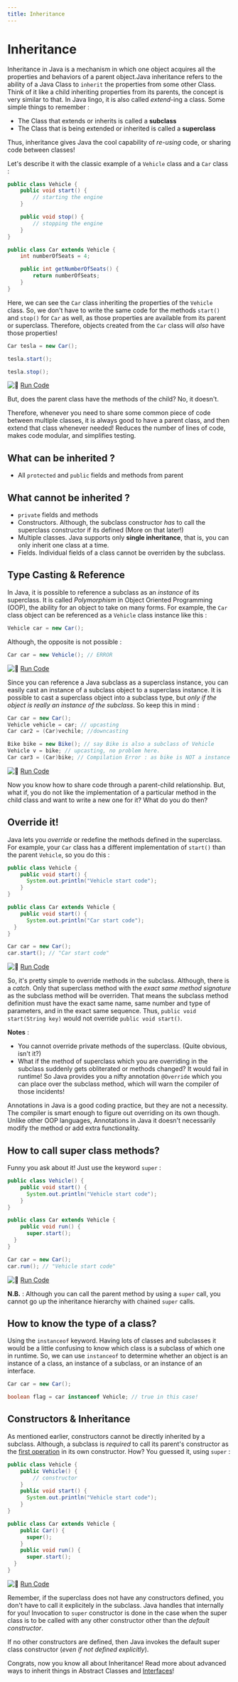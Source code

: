 ```yaml
---
title: Inheritance
---
```

# Inheritance

Inheritance in Java is a mechanism in which one object acquires all the properties and behaviors of a parent object.Java inheritance refers to the ability of a Java Class to `inherit` the properties from some other Class. Think of it like a child inheriting properties from its parents, the concept is very similar to that. In Java lingo, it is also called _extend_-ing a class. Some simple things to remember :

*   The Class that extends or inherits is called a **subclass**
*   The Class that is being extended or inherited is called a **superclass**

Thus, inheritance gives Java the cool capability of _re-using_ code, or sharing code between classes!

Let's describe it with the classic example of a `Vehicle` class and a `Car` class :

```java
public class Vehicle {
    public void start() {
        // starting the engine
    }

    public void stop() {
        // stopping the engine
    }
}

public class Car extends Vehicle {
    int numberOfSeats = 4;

    public int getNumberOfSeats() {
        return numberOfSeats;
    }
}
```

Here, we can see the `Car` class inheriting the properties of the `Vehicle` class. So, we don't have to write the same code for the methods `start()` and `stop()` for `Car` as well, as those properties are available from its parent or superclass. Therefore, objects created from the `Car` class will _also_ have those properties!

```java
Car tesla = new Car();

tesla.start();

tesla.stop();
```

![:rocket:](//forum.freecodecamp.com/images/emoji/emoji_one/rocket.png?v=2 ":rocket:") <a href='https://repl.it/CJXz/0' target='_blank' rel='nofollow'>Run Code</a>

But, does the parent class have the methods of the child? No, it doesn't.

Therefore, whenever you need to share some common piece of code between multiple classes, it is always good to have a parent class, and then extend that class whenever needed! Reduces the number of lines of code, makes code modular, and simplifies testing.

## What can be inherited ?

*   All `protected` and `public` fields and methods from parent

## What cannot be inherited ?

*   `private` fields and methods
*   Constructors. Although, the subclass constructor _has_ to call the superclass constructor if its defined (More on that later!)
*   Multiple classes. Java supports only **single inheritance**, that is, you can only inherit one class at a time.
*   Fields. Individual fields of a class cannot be overriden by the subclass.

## Type Casting & Reference

In Java, it is possible to reference a subclass as an _instance_ of its superclass. It is called _Polymorphism_ in Object Oriented Programming (OOP), the ability for an object to take on many forms. For example, the `Car` class object can be referenced as a `Vehicle` class instance like this :

```java
Vehicle car = new Car();
```

Although, the opposite is not possible :

```java
Car car = new Vehicle(); // ERROR
```

![:rocket:](//forum.freecodecamp.com/images/emoji/emoji_one/rocket.png?v=2 ":rocket:") <a href='https://repl.it/CJYB/0' target='_blank' rel='nofollow'>Run Code</a>

Since you can reference a Java subclass as a superclass instance, you can easily cast an instance of a subclass object to a superclass instance. It is possible to cast a superclass object into a subclass type, but _only if the object is really an instance of the subclass_. So keep this in mind :

```java
Car car = new Car();
Vehicle vehicle = car; // upcasting
Car car2 = (Car)vechile; //downcasting

Bike bike = new Bike(); // say Bike is also a subclass of Vehicle
Vehicle v = bike; // upcasting, no problem here.
Car car3 = (Car)bike; // Compilation Error : as bike is NOT a instance of Car
```

![:rocket:](//forum.freecodecamp.com/images/emoji/emoji_one/rocket.png?v=2 ":rocket:") <a href='https://repl.it/CJYM/0' target='_blank' rel='nofollow'>Run Code</a>

Now you know how to share code through a parent-child relationship. But, what if, you do not like the implementation of a particular method in the child class and want to write a new one for it? What do you do then?

## Override it!

Java lets you _override_ or redefine the methods defined in the superclass. For example, your `Car` class has a different implementation of `start()` than the parent `Vehicle`, so you do this :

```java
public class Vehicle {
    public void start() {
      System.out.println("Vehicle start code");
    }
}

public class Car extends Vehicle {
    public void start() {
      System.out.println("Car start code");
  }
}

Car car = new Car();
car.start(); // "Car start code"
```

![:rocket:](//forum.freecodecamp.com/images/emoji/emoji_one/rocket.png?v=2 ":rocket:") <a href='https://repl.it/CJYZ/1' target='_blank' rel='nofollow'>Run Code</a>

So, it's pretty simple to override methods in the subclass. Although, there is a _catch_. Only that superclass method with the _exact same method signature_ as the subclass method will be overriden. That means the subclass method definition must have the exact same name, same number and type of parameters, and in the exact same sequence. Thus, `public void start(String key)` would not override `public void start()`.

**Notes** :

*   You cannot override private methods of the superclass. (Quite obvious, isn't it?)
*   What if the method of superclass which you are overriding in the subclass suddenly gets obliterated or methods changed? It would fail in runtime! So Java provides you a nifty annotation `@Override` which you can place over the subclass method, which will warn the compiler of those incidents!

Annotations in Java is a good coding practice, but they are not a necessity. The compiler is smart enough to figure out overriding on its own though. Unlike other OOP languages, Annotations in Java it doesn't necessarily modify the method or add extra functionality.

## How to call super class methods?

Funny you ask about it! Just use the keyword `super` :

```java
public class Vehicle() {
    public void start() {
      System.out.println("Vehicle start code");
    }
}

public class Car extends Vehicle {
    public void run() {
      super.start();
  }
}

Car car = new Car();
car.run(); // "Vehicle start code"
```

![:rocket:](//forum.freecodecamp.com/images/emoji/emoji_one/rocket.png?v=2 ":rocket:") <a href='https://repl.it/CJY4/0' target='_blank' rel='nofollow'>Run Code</a>

**N.B.** : Although you can call the parent method by using a `super` call, you cannot go up the inheritance hierarchy with chained `super` calls.

## How to know the type of a class?

Using the `instanceof` keyword. Having lots of classes and subclasses it would be a little confusing to know which class is a subclass of which one in runtime. So, we can use `instanceof` to determine whether an object is an instance of a class, an instance of a subclass, or an instance of an interface.

```java
Car car = new Car();

boolean flag = car instanceof Vehicle; // true in this case!
```

## Constructors & Inheritance

As mentioned earlier, constructors cannot be directly inherited by a subclass. Although, a subclass is _required_ to call its parent's constructor as the <a href='http://stackoverflow.com/questions/1168345/why-does-this-and-super-have-to-be-the-first-statement-in-a-constructor' target='_blank' rel='nofollow'>first operation</a> in its own constructor. How? You guessed it, using `super` :

```java
public class Vehicle {
    public Vehicle() {
        // constructor
    }
    public void start() {
      System.out.println("Vehicle start code");
    }
}

public class Car extends Vehicle {
    public Car() {
      super();
    }
    public void run() {
      super.start();
  }
}
```

![:rocket:](//forum.freecodecamp.com/images/emoji/emoji_one/rocket.png?v=2 ":rocket:") <a href='https://repl.it/CJY8/0' target='_blank' rel='nofollow'>Run Code</a>

Remember, if the superclass does not have any constructors defined, you don't have to call it explicitely in the subclass. Java handles that internally for you! Invocation to `super` constructor is done in the case when the super class is to be called with any other constructor other than the _default constructor_.

If no other constructors are defined, then Java invokes the default super class constructor (_even if not defined explicitly_).

Congrats, now you know all about Inheritance! Read more about advanced ways to inherit things in Abstract Classes and [Interfaces](//forum.freecodecamp.com/t/java-docs-interfaces)!
